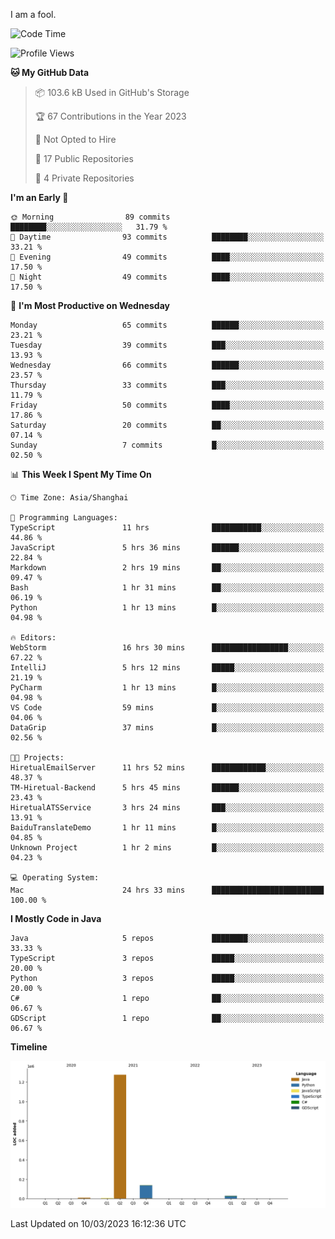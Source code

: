 I am a fool.

<!--START_SECTION:waka-->
![Code Time](http://img.shields.io/badge/Code%20Time-163%20hrs%2016%20mins-blue)

![Profile Views](http://img.shields.io/badge/Profile%20Views-26-blue)

**🐱 My GitHub Data** 

> 📦 103.6 kB Used in GitHub's Storage 
 > 
> 🏆 67 Contributions in the Year 2023
 > 
> 🚫 Not Opted to Hire
 > 
> 📜 17 Public Repositories 
 > 
> 🔑 4 Private Repositories 
 > 
**I'm an Early 🐤** 

```text
🌞 Morning                89 commits          ████████░░░░░░░░░░░░░░░░░   31.79 % 
🌆 Daytime                93 commits          ████████░░░░░░░░░░░░░░░░░   33.21 % 
🌃 Evening                49 commits          ████░░░░░░░░░░░░░░░░░░░░░   17.50 % 
🌙 Night                  49 commits          ████░░░░░░░░░░░░░░░░░░░░░   17.50 % 
```
📅 **I'm Most Productive on Wednesday** 

```text
Monday                   65 commits          ██████░░░░░░░░░░░░░░░░░░░   23.21 % 
Tuesday                  39 commits          ███░░░░░░░░░░░░░░░░░░░░░░   13.93 % 
Wednesday                66 commits          ██████░░░░░░░░░░░░░░░░░░░   23.57 % 
Thursday                 33 commits          ███░░░░░░░░░░░░░░░░░░░░░░   11.79 % 
Friday                   50 commits          ████░░░░░░░░░░░░░░░░░░░░░   17.86 % 
Saturday                 20 commits          ██░░░░░░░░░░░░░░░░░░░░░░░   07.14 % 
Sunday                   7 commits           █░░░░░░░░░░░░░░░░░░░░░░░░   02.50 % 
```


📊 **This Week I Spent My Time On** 

```text
🕑︎ Time Zone: Asia/Shanghai

💬 Programming Languages: 
TypeScript               11 hrs              ███████████░░░░░░░░░░░░░░   44.86 % 
JavaScript               5 hrs 36 mins       ██████░░░░░░░░░░░░░░░░░░░   22.84 % 
Markdown                 2 hrs 19 mins       ██░░░░░░░░░░░░░░░░░░░░░░░   09.47 % 
Bash                     1 hr 31 mins        ██░░░░░░░░░░░░░░░░░░░░░░░   06.19 % 
Python                   1 hr 13 mins        █░░░░░░░░░░░░░░░░░░░░░░░░   04.98 % 

🔥 Editors: 
WebStorm                 16 hrs 30 mins      █████████████████░░░░░░░░   67.22 % 
IntelliJ                 5 hrs 12 mins       █████░░░░░░░░░░░░░░░░░░░░   21.19 % 
PyCharm                  1 hr 13 mins        █░░░░░░░░░░░░░░░░░░░░░░░░   04.98 % 
VS Code                  59 mins             █░░░░░░░░░░░░░░░░░░░░░░░░   04.06 % 
DataGrip                 37 mins             █░░░░░░░░░░░░░░░░░░░░░░░░   02.56 % 

🐱‍💻 Projects: 
HiretualEmailServer      11 hrs 52 mins      ████████████░░░░░░░░░░░░░   48.37 % 
TM-Hiretual-Backend      5 hrs 45 mins       ██████░░░░░░░░░░░░░░░░░░░   23.43 % 
HiretualATSService       3 hrs 24 mins       ███░░░░░░░░░░░░░░░░░░░░░░   13.91 % 
BaiduTranslateDemo       1 hr 11 mins        █░░░░░░░░░░░░░░░░░░░░░░░░   04.85 % 
Unknown Project          1 hr 2 mins         █░░░░░░░░░░░░░░░░░░░░░░░░   04.23 % 

💻 Operating System: 
Mac                      24 hrs 33 mins      █████████████████████████   100.00 % 
```

**I Mostly Code in Java** 

```text
Java                     5 repos             ████████░░░░░░░░░░░░░░░░░   33.33 % 
TypeScript               3 repos             █████░░░░░░░░░░░░░░░░░░░░   20.00 % 
Python                   3 repos             █████░░░░░░░░░░░░░░░░░░░░   20.00 % 
C#                       1 repo              ██░░░░░░░░░░░░░░░░░░░░░░░   06.67 % 
GDScript                 1 repo              ██░░░░░░░░░░░░░░░░░░░░░░░   06.67 % 
```



**Timeline**

![Lines of Code chart](https://raw.githubusercontent.com/VeejaLiu/VeejaLiu/master/assets/bar_graph.png)


 Last Updated on 10/03/2023 16:12:36 UTC
<!--END_SECTION:waka-->
